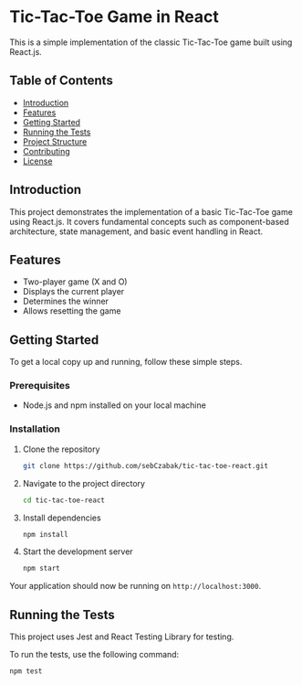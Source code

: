 # Tic-Tac-Toe Game in React

This is a simple implementation of the classic Tic-Tac-Toe game built using React.js.

## Table of Contents

- [Introduction](#introduction)
- [Features](#features)
- [Getting Started](#getting-started)
- [Running the Tests](#running-the-tests)
- [Project Structure](#project-structure)
- [Contributing](#contributing)
- [License](#license)

## Introduction

This project demonstrates the implementation of a basic Tic-Tac-Toe game using React.js. It covers fundamental concepts such as component-based architecture, state management, and basic event handling in React.

## Features

- Two-player game (X and O)
- Displays the current player
- Determines the winner
- Allows resetting the game

## Getting Started

To get a local copy up and running, follow these simple steps.

### Prerequisites

- Node.js and npm installed on your local machine

### Installation

1. Clone the repository

    ```bash
    git clone https://github.com/sebCzabak/tic-tac-toe-react.git
    ```

2. Navigate to the project directory

    ```bash
    cd tic-tac-toe-react
    ```

3. Install dependencies

    ```bash
    npm install
    ```

4. Start the development server

    ```bash
    npm start
    ```

Your application should now be running on `http://localhost:3000`.

## Running the Tests

This project uses Jest and React Testing Library for testing.

To run the tests, use the following command:

```bash
npm test
